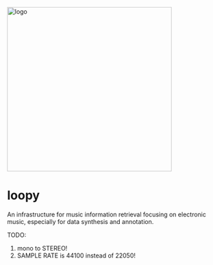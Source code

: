 <img src="https://github.com/Gariscat/EMInf/blob/main/logo.png" alt="logo" width="384"/>

# loopy
An infrastructure for music information retrieval focusing on electronic music, especially for data synthesis and annotation.

TODO:
1. mono to STEREO!
2. SAMPLE RATE is 44100 instead of 22050!
